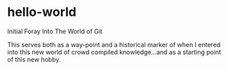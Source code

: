 # hello-world
Initial Foray Into The World of Git 

This serves both as a way-point and a historical marker of when I entered into this new world of crowd compiled knowledge...and as a starting point of this new hobby.
